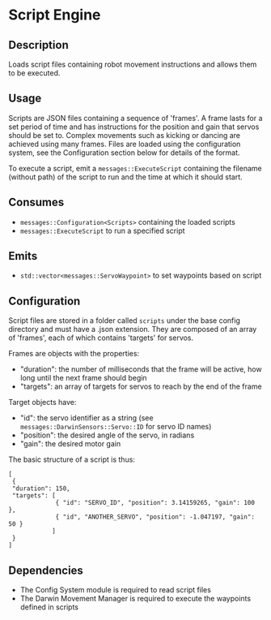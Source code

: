 Script Engine
=============

## Description

Loads script files containing robot movement instructions and allows them to
be executed.

## Usage

Scripts are JSON files containing a sequence of 'frames'. A frame lasts for a
set period of time and has instructions for the position and gain that servos
should be set to. Complex movements such as kicking or dancing are achieved
using many frames. Files are loaded using the configuration system, see the
Configuration section below for details of the format.

To execute a script, emit a `messages::ExecuteScript` containing the filename
(without path) of the script to run and the time at which it should start.

## Consumes

* `messages::Configuration<Scripts>` containing the loaded scripts
* `messages::ExecuteScript` to run a specified script

## Emits

* `std::vector<messages::ServoWaypoint>` to set waypoints based on script

## Configuration

Script files are stored in a folder called `scripts` under the base config
directory and must have a .json extension. They are composed of an array of
'frames', each of which contains 'targets' for servos.

Frames are objects with the properties:

* "duration": the number of milliseconds that the frame will be active, how
  long until the next frame should begin
* "targets": an array of targets for servos to reach by the end of the frame

Target objects have:

* "id": the servo identifier as a string (see
  `messages::DarwinSensors::Servo::ID` for servo ID names)
* "position": the desired angle of the servo, in radians
* "gain": the desired motor gain

The basic structure of a script is thus:

    [
     {
     "duration": 150,
     "targets": [
                 { "id": "SERVO_ID", "position": 3.14159265, "gain": 100 },
                 { "id", "ANOTHER_SERVO", "position": -1.047197, "gain": 50 }
                ]
     }
    ]

## Dependencies

* The Config System module is required to read script files
* The Darwin Movement Manager is required to execute the waypoints defined in
  scripts


